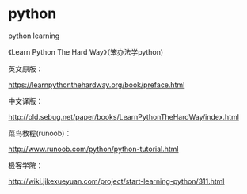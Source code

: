 # python
python learning

《Learn Python The Hard Way》（笨办法学python)

英文原版：

https://learnpythonthehardway.org/book/preface.html

中文译版：

http://old.sebug.net/paper/books/LearnPythonTheHardWay/index.html

菜鸟教程(runoob)：

http://www.runoob.com/python/python-tutorial.html

极客学院：

http://wiki.jikexueyuan.com/project/start-learning-python/311.html
